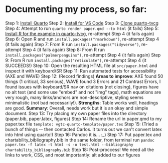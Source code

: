 # Documenting my process, so far:

Step 1: [Install Quarto](https://quarto.org/docs/get-started/)
Step 2: [Install for VS Code](https://marketplace.visualstudio.com/items?itemName=quarto.quarto)
Step 3: [Clone quarto-tvcg](https://github.com/cscheid/quarto-tvcg/)
Step 4: Attempt to run `quarto render paper.qmd --to html` (it fails)
Step 5: [Install R for the example in quarto-tvcg](https://cloud.r-project.org/), re-attempt Step 4 (it fails again)
Step 6: Open R and run `install.packages("rmarkdown")`, re-attempt Step 4 (it fails again)
Step 7: From R run `install.packages("tidyverse")`, re-attempt Step 4 (it fails again)
Step 8: From R run `install.packages("palmerpenguins")`, re-attempt Step 4 (it fails again)
Step 9: From R run `install.packages("reticulate")`, re-attempt Step 4 (it SUCCEEDS!)
Step 10: Open the resulting HTML file at `src/paper.html` and inspect it with keyboard/SR
Step 11: Run automated tests for accessibility (AXE and WAVE)
Step 12: (Record findings) __Areas to improve__: AXE found 50 things (1 critical, 33 serious), WAVE found 3 Errors and 21 Contrast Errors, I found issues with keyboard/SR nav on citations (not closing), figures have no alt text (and some use "embed" and not "img" tags), math equations are very rough, many links/anchors are non-descriptive, styling seems minimalistic (not bad necessarily!). __Strengths__: Table works well, headings are good. __Summary__: Overall, needs work but it is an okay and simple document.
Step 13: Try placing my own paper files into the directory (paper.bib, paper.latex, figures)
Step 14: Rename the url in paper.qmd to my paper.tex file `template: vgtc-quarto-template/paper.tex`
Step 15: (Tried a bunch of things -- then contacted Carlos. It turns out we can't convert latex into html using quarto!)
Step 16: Pandoc it is... :_)
Step 17: Put paper.tex and chartability_bibliography.bib in the same folder, from terminal run `pandoc paper.tex -f latex -t html -s -o test.html --bibliography chartability_bibliography.bib`
Step 18: Post-proccess! We need all the links to work, CSS, and most importantly: alt added to our figures